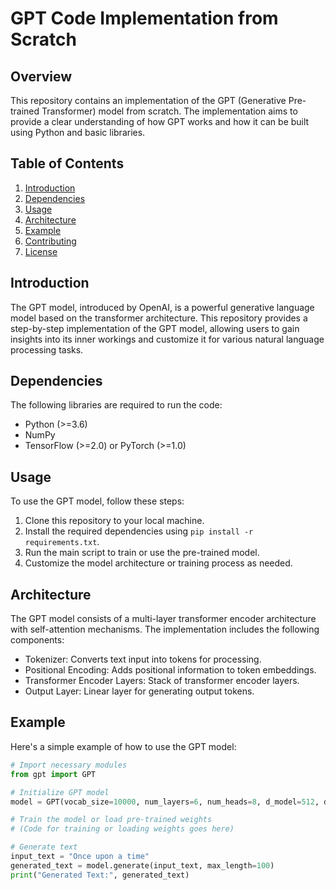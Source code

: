 # GPT Code Implementation from Scratch

## Overview
This repository contains an implementation of the GPT (Generative Pre-trained Transformer) model from scratch. The implementation aims to provide a clear understanding of how GPT works and how it can be built using Python and basic libraries.

## Table of Contents
1. [Introduction](#introduction)
2. [Dependencies](#dependencies)
3. [Usage](#usage)
4. [Architecture](#architecture)
5. [Example](#example)
6. [Contributing](#contributing)
7. [License](#license)

## Introduction
The GPT model, introduced by OpenAI, is a powerful generative language model based on the transformer architecture. This repository provides a step-by-step implementation of the GPT model, allowing users to gain insights into its inner workings and customize it for various natural language processing tasks.

## Dependencies
The following libraries are required to run the code:
- Python (>=3.6)
- NumPy
- TensorFlow (>=2.0) or PyTorch (>=1.0)

## Usage
To use the GPT model, follow these steps:
1. Clone this repository to your local machine.
2. Install the required dependencies using `pip install -r requirements.txt`.
3. Run the main script to train or use the pre-trained model.
4. Customize the model architecture or training process as needed.

## Architecture
The GPT model consists of a multi-layer transformer encoder architecture with self-attention mechanisms. The implementation includes the following components:
- Tokenizer: Converts text input into tokens for processing.
- Positional Encoding: Adds positional information to token embeddings.
- Transformer Encoder Layers: Stack of transformer encoder layers.
- Output Layer: Linear layer for generating output tokens.

## Example
Here's a simple example of how to use the GPT model:

```python
# Import necessary modules
from gpt import GPT

# Initialize GPT model
model = GPT(vocab_size=10000, num_layers=6, num_heads=8, d_model=512, d_ff=2048)

# Train the model or load pre-trained weights
# (Code for training or loading weights goes here)

# Generate text
input_text = "Once upon a time"
generated_text = model.generate(input_text, max_length=100)
print("Generated Text:", generated_text)
